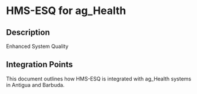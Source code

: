 # HMS-ESQ for ag_Health

## Description

Enhanced System Quality

## Integration Points

This document outlines how HMS-ESQ is integrated with ag_Health systems in Antigua and Barbuda.
